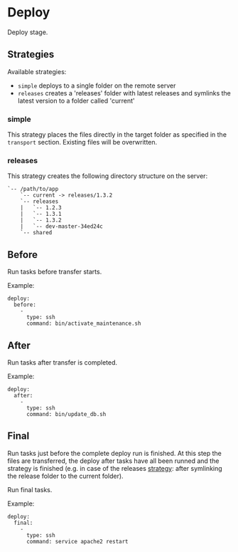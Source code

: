 Deploy
======

Deploy stage.

## Strategies

Available strategies:

* `simple` deploys to a single folder on the remote server
* `releases` creates a 'releases' folder with latest releases and symlinks the latest version to
a folder called 'current'

### simple

This strategy places the files directly in the target folder as specified in the `transport`
section. Existing files will be overwritten.

### releases

This strategy creates the following directory structure on the server:

    `-- /path/to/app
        `-- current -> releases/1.3.2
        `-- releases
        |   `-- 1.2.3
        |   `-- 1.3.1
        |   `-- 1.3.2
        |   `-- dev-master-34ed24c
        `-- shared

## Before

Run tasks before transfer starts.

Example:

    deploy:
      before:
        -
          type: ssh
          command: bin/activate_maintenance.sh

## After

Run tasks after transfer is completed.

Example:

    deploy:
      after:
        -
          type: ssh
          command: bin/update_db.sh

## Final

Run tasks just before the complete deploy run is finished. At this step the files are transferred,
the deploy after tasks have all been runned and the strategy is finished (e.g. in case of the
releases [strategy](05-deploy.md#strategy): after symlinking the release folder to the current
folder).

Run final tasks.

Example:

    deploy:
      final:
        -
          type: ssh
          command: service apache2 restart
